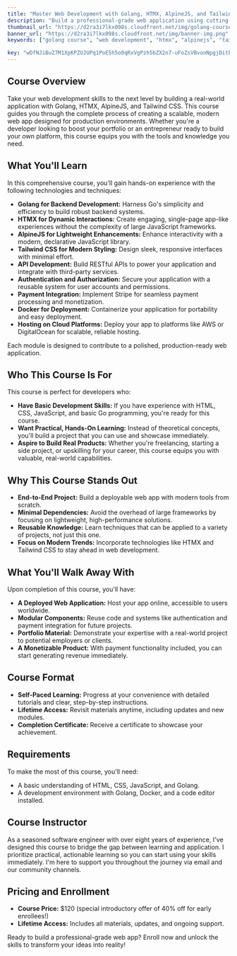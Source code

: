 ```yaml
---
title: "Master Web Development with Golang, HTMX, AlpineJS, and Tailwind CSS"
description: "Build a professional-grade web application using cutting-edge tools like Golang, HTMX, AlpineJS, and Tailwind CSS. Launch a production-ready app to showcase your skills or power your own projects."
thumbnail_url: "https://d2ra3i7lkx098s.cloudfront.net/img/golang-course-platform-image.png"
banner_url: "https://d2ra3i7lkx098s.cloudfront.net/img/banner-img.png"
keywords: ["golang course", "web development", "htmx", "alpinejs", "tailwind css", "golang for beginners"]

key: "wDfNJiBuZ7M1XpKPZUJUPq1PoE5h5o0qRxVgPzh5bZX2n7-uFoZsVBvonNpgjDitbqanWM6P8D_yJ9Yq6zwpHA"
---
```


## Course Overview

Take your web development skills to the next level by building a real-world application with Golang, HTMX, AlpineJS, and Tailwind CSS. This course guides you through the complete process of creating a scalable, modern web app designed for production environments. Whether you're a developer looking to boost your portfolio or an entrepreneur ready to build your own platform, this course equips you with the tools and knowledge you need.

## What You'll Learn

In this comprehensive course, you'll gain hands-on experience with the following technologies and techniques:

- **Golang for Backend Development:** Harness Go's simplicity and efficiency to build robust backend systems.
- **HTMX for Dynamic Interactions:** Create engaging, single-page app-like experiences without the complexity of large JavaScript frameworks.
- **AlpineJS for Lightweight Enhancements:** Enhance interactivity with a modern, declarative JavaScript library.
- **Tailwind CSS for Modern Styling:** Design sleek, responsive interfaces with minimal effort.
- **API Development:** Build RESTful APIs to power your application and integrate with third-party services.
- **Authentication and Authorization:** Secure your application with a reusable system for user accounts and permissions.
- **Payment Integration:** Implement Stripe for seamless payment processing and monetization.
- **Docker for Deployment:** Containerize your application for portability and easy deployment.
- **Hosting on Cloud Platforms:** Deploy your app to platforms like AWS or DigitalOcean for scalable, reliable hosting.

Each module is designed to contribute to a polished, production-ready web application.

## Who This Course Is For

This course is perfect for developers who:

- **Have Basic Development Skills:** If you have experience with HTML, CSS, JavaScript, and basic Go programming, you're ready for this course.
- **Want Practical, Hands-On Learning:** Instead of theoretical concepts, you'll build a project that you can use and showcase immediately.
- **Aspire to Build Real Products:** Whether you're freelancing, starting a side project, or upskilling for your career, this course equips you with valuable, real-world capabilities.

## Why This Course Stands Out

- **End-to-End Project:** Build a deployable web app with modern tools from scratch.
- **Minimal Dependencies:** Avoid the overhead of large frameworks by focusing on lightweight, high-performance solutions.
- **Reusable Knowledge:** Learn techniques that can be applied to a variety of projects, not just this one.
- **Focus on Modern Trends:** Incorporate technologies like HTMX and Tailwind CSS to stay ahead in web development.

## What You'll Walk Away With

Upon completion of this course, you'll have:

- **A Deployed Web Application:** Host your app online, accessible to users worldwide.
- **Modular Components:** Reuse code and systems like authentication and payment integration for future projects.
- **Portfolio Material:** Demonstrate your expertise with a real-world project to potential employers or clients.
- **A Monetizable Product:** With payment functionality included, you can start generating revenue immediately.

## Course Format

- **Self-Paced Learning:** Progress at your convenience with detailed tutorials and clear, step-by-step instructions.
- **Lifetime Access:** Revisit materials anytime, including updates and new modules.
- **Completion Certificate:** Receive a certificate to showcase your achievement.

## Requirements

To make the most of this course, you'll need:

- A basic understanding of HTML, CSS, JavaScript, and Golang.
- A development environment with Golang, Docker, and a code editor installed.

## Course Instructor

As a seasoned software engineer with over eight years of experience, I've designed this course to bridge the gap between learning and application. I prioritize practical, actionable learning so you can start using your skills immediately. I'm here to support you throughout the journey via email and our community channels.

## Pricing and Enrollment

- **Course Price:** $120 (special introductory offer of 40% off for early enrollees!)
- **Lifetime Access:** Includes all materials, updates, and ongoing support.

Ready to build a professional-grade web app? Enroll now and unlock the skills to transform your ideas into reality!
